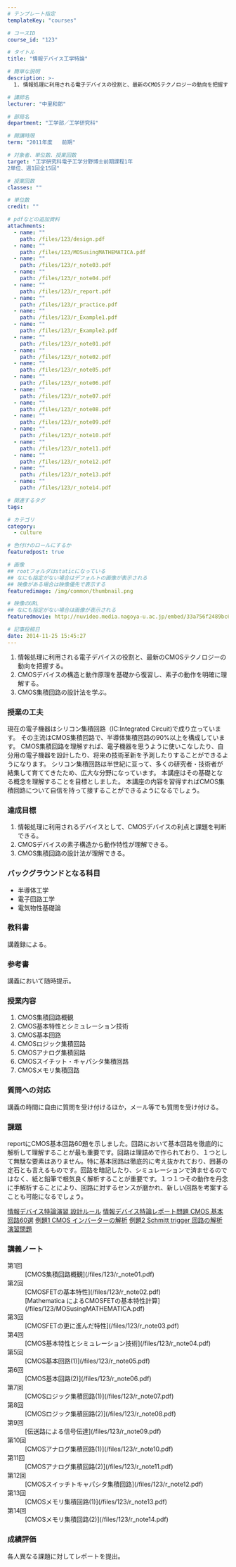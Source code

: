 ```yaml
---
# テンプレート指定
templateKey: "courses"

# コースID
course_id: "123"

# タイトル
title: "情報デバイス工学特論"

# 簡単な説明
description: >-
  1. 情報処理に利用される電子デバイスの役割と、最新のCMOSテクノロジーの動向を把握する。  2. CMOSデバイスの構造と動作原理を基礎から復習し、素子の動作を明確に理解する。  3. C...

# 講師名
lecturer: "中里和郎"

# 部局名
department: "工学部／工学研究科"

# 開講時限
term: "2011年度	前期"

# 対象者、単位数、授業回数
target: "工学研究科電子工学分野博士前期課程1年
2単位、週1回全15回"

# 授業回数
classes: ""

# 単位数
credit: ""

# pdfなどの追加資料
attachments: 
  - name: "" 
    path: /files/123/design.pdf
  - name: "" 
    path: /files/123/MOSusingMATHEMATICA.pdf
  - name: "" 
    path: /files/123/r_note03.pdf
  - name: "" 
    path: /files/123/r_note04.pdf
  - name: "" 
    path: /files/123/r_report.pdf
  - name: "" 
    path: /files/123/r_practice.pdf
  - name: "" 
    path: /files/123/r_Example1.pdf
  - name: "" 
    path: /files/123/r_Example2.pdf
  - name: "" 
    path: /files/123/r_note01.pdf
  - name: "" 
    path: /files/123/r_note02.pdf
  - name: "" 
    path: /files/123/r_note05.pdf
  - name: "" 
    path: /files/123/r_note06.pdf
  - name: "" 
    path: /files/123/r_note07.pdf
  - name: "" 
    path: /files/123/r_note08.pdf
  - name: "" 
    path: /files/123/r_note09.pdf
  - name: "" 
    path: /files/123/r_note10.pdf
  - name: "" 
    path: /files/123/r_note11.pdf
  - name: "" 
    path: /files/123/r_note12.pdf
  - name: "" 
    path: /files/123/r_note13.pdf
  - name: "" 
    path: /files/123/r_note14.pdf

# 関連するタグ
tags:

# カテゴリ
category:
  - culture

# 色付けのロールにするか
featuredpost: true

# 画像
## rootフォルダはstaticになっている
## なにも指定がない場合はデフォルトの画像が表示される
## 映像がある場合は映像優先で表示する
featuredimage: /img/common/thumbnail.png

# 映像のURL
## なにも指定がない場合は画像が表示される
featuredmovie: http://nuvideo.media.nagoya-u.ac.jp/embed/33a756f2489bc68069aa47eeac84903c418fb093

# 記事投稿日
date: 2014-11-25 15:45:27
---
```


1. 情報処理に利用される電子デバイスの役割と、最新のCMOSテクノロジーの動向を把握する。
2. CMOSデバイスの構造と動作原理を基礎から復習し、素子の動作を明確に理解する。
3. CMOS集積回路の設計法を学ぶ。


### 授業の工夫

現在の電子機器はシリコン集積回路（IC:Integrated Circuit)で成り立っています。 その主流はCMOS集積回路で、半導体集積回路の90%以上を構成しています。 CMOS集積回路を理解すれば、電子機器を思うように使いこなしたり、自分用の電子機器を設計したり、将来の技術革新を予測したりすることができるようになります。 シリコン集積回路は半世紀に亘って、多くの研究者・技術者が結集して育ててきたため、広大な分野になっています。 本講座はその基礎となる概念を理解することを目標としました。 本講座の内容を習得すればCMOS集積回路について自信を持って接することができるようになるでしょう。





### 達成目標

1. 情報処理に利用されるデバイスとして、CMOSデバイスの利点と課題を判断できる。
2. CMOSデバイスの素子構造から動作特性が理解できる。
3. CMOS集積回路の設計法が理解できる。

### バックグラウンドとなる科目

* 半導体工学
* 電子回路工学
* 電気物性基礎論

### 教科書

講義録による。

### 参考書

講義において随時提示。

### 授業内容

1. CMOS集積回路概観
2. CMOS基本特性とシミュレーション技術
3. CMOS基本回路
4. CMOSロジック集積回路
5. CMOSアナログ集積回路
6. CMOSスイチット・キャパシタ集積回路
7. CMOSメモリ集積回路

### 質問への対応

講義の時間に自由に質問を受け付けるほか，メール等でも質問を受け付ける。

### 課題

reportにCMOS基本回路60題を示しました。回路において基本回路を徹底的に解析して理解することが最も重要です。回路は理詰めで作られており、１つとして無駄な要素はありません。特に基本回路は徹底的に考え抜かれており、囲碁の定石とも言えるものです。回路を暗記したり、シミュレーションで済ませるのではなく、紙と鉛筆で根気良く解析することが重要です。１つ１つその動作を丹念に手解析することにより、回路に対するセンスが磨かれ、新しい回路を考案することも可能になるでしょう。

[情報デバイス特論演習 設計ルール](/files/123/design.pdf) 
[情報デバイス特論レポート問題 CMOS 基本回路60選](/files/123/r_report.pdf) 
[例題1 CMOS インバーターの解析](/files/123/r_Example1.pdf) 
[例題2 Schmitt trigger 回路の解析](/files/123/r_Example2.pdf) 
[演習問題](/files/123/r_practice.pdf) 





### 講義ノート

<dl>
<dt>
第1回
</dt>

<dd>
[CMOS集積回路概観](/files/123/r_note01.pdf) 
</dd>

<dt>
第2回
</dt>

<dd>
[CMOSFETの基本特性](/files/123/r_note02.pdf) 
</dd>

<dd>
[Mathematica によるCMOSFETの基本特性計算](/files/123/MOSusingMATHEMATICA.pdf) 
</dd>

<dt>
第3回
</dt>

<dd>
[CMOSFETの更に進んだ特性](/files/123/r_note03.pdf) 
</dd>

<dt>
第4回
</dt>

<dd>
[CMOS基本特性とシミュレーション技術](/files/123/r_note04.pdf) 
</dd>

<dt>
第5回
</dt>

<dd>
[CMOS基本回路(1)](/files/123/r_note05.pdf) 
</dd>

<dt>
第6回
</dt>

<dd>
[CMOS基本回路(2)](/files/123/r_note06.pdf) 
</dd>

<dt>
第7回
</dt>

<dd>
[CMOSロジック集積回路(1)](/files/123/r_note07.pdf) 
</dd>

<dt>
第8回
</dt>

<dd>
[CMOSロジック集積回路(2)](/files/123/r_note08.pdf) 
</dd>

<dt>
第9回
</dt>

<dd>
[伝送路による信号伝達](/files/123/r_note09.pdf) 
</dd>

<dt>
第10回
</dt>

<dd>
[CMOSアナログ集積回路(1)](/files/123/r_note10.pdf) 
</dd>

<dt>
第11回
</dt>

<dd>
[CMOSアナログ集積回路(2)](/files/123/r_note11.pdf) 
</dd>

<dt>
第12回
</dt>

<dd>
[CMOSスイッチトキャパシタ集積回路](/files/123/r_note12.pdf) 
</dd>

<dt>
第13回
</dt>

<dd>
[CMOSメモリ集積回路(1)](/files/123/r_note13.pdf) 
</dd>

<dt>
第14回
</dt>

<dd>
[CMOSメモリ集積回路(2)](/files/123/r_note14.pdf) 
</dd>
</dl>





### 成績評価

各人異なる課題に対してレポートを提出。


